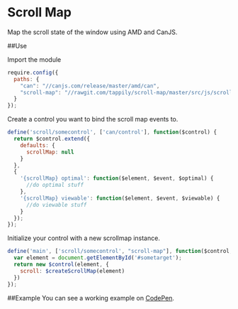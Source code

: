# Scroll Map
Map the scroll state of the window using AMD and CanJS.

##Use

Import the module
```js
require.config({
  paths: {
    "can": "//canjs.com/release/master/amd/can",
    "scroll-map": "//rawgit.com/tappily/scroll-map/master/src/js/scroll-map"
  }
});
```
Create a control you want to bind the scroll map events to.
```js
define('scroll/somecontrol', ['can/control'], function($control) {
  return $control.extend({
    defaults: {
      scrollMap: null
    }
  },
  {
    '{scrollMap} optimal': function($element, $event, $optimal) {
      //do optimal stuff
    },
    '{scrollMap} viewable': function($element, $event, $viewable) {
      //do viewable stuff
    }
  });
});
```
Initialize your control with a new scrollmap instance.

```js
define('main', ['scroll/somecontrol', "scroll-map"], function($control, $createScrollMap) {
  var element = document.getElementById('#sometarget');
  return new $control(element, {
    scroll: $createScrollMap(element)
  })
});

```

##Example
You can see a working example on [CodePen](http://codepen.io/tappily/pen/pyrKwZ/).
